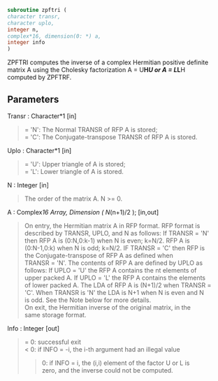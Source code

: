 ```fortran  
subroutine zpftri (  
character transr,  
character uplo,  
integer n,  
complex*16, dimension(0: *) a,  
integer info  
)  
```  
  
ZPFTRI computes the inverse of a complex Hermitian positive definite  
matrix A using the Cholesky factorization A = U**H*U or A = L*L**H  
computed by ZPFTRF.  
  
## Parameters  
Transr : Character*1 [in]  
> = 'N':  The Normal TRANSR of RFP A is stored;  
> = 'C':  The Conjugate-transpose TRANSR of RFP A is stored.  
  
Uplo : Character*1 [in]  
> = 'U':  Upper triangle of A is stored;  
> = 'L':  Lower triangle of A is stored.  
  
N : Integer [in]  
> The order of the matrix A.  N >= 0.  
  
A : Complex*16 Array, Dimension ( N*(n+1)/2 ); [in,out]  
> On entry, the Hermitian matrix A in RFP format. RFP format is  
> described by TRANSR, UPLO, and N as follows: If TRANSR = 'N'  
> then RFP A is (0:N,0:k-1) when N is even; k=N/2. RFP A is  
> (0:N-1,0:k) when N is odd; k=N/2. IF TRANSR = 'C' then RFP is  
> the Conjugate-transpose of RFP A as defined when  
> TRANSR = 'N'. The contents of RFP A are defined by UPLO as  
> follows: If UPLO = 'U' the RFP A contains the nt elements of  
> upper packed A. If UPLO = 'L' the RFP A contains the elements  
> of lower packed A. The LDA of RFP A is (N+1)/2 when TRANSR =  
> 'C'. When TRANSR is 'N' the LDA is N+1 when N is even and N  
> is odd. See the Note below for more details.  
> On exit, the Hermitian inverse of the original matrix, in the  
> same storage format.  
  
Info : Integer [out]  
> = 0:  successful exit  
> < 0:  if INFO = -i, the i-th argument had an illegal value  
> > 0:  if INFO = i, the (i,i) element of the factor U or L is  
> zero, and the inverse could not be computed.  
  
